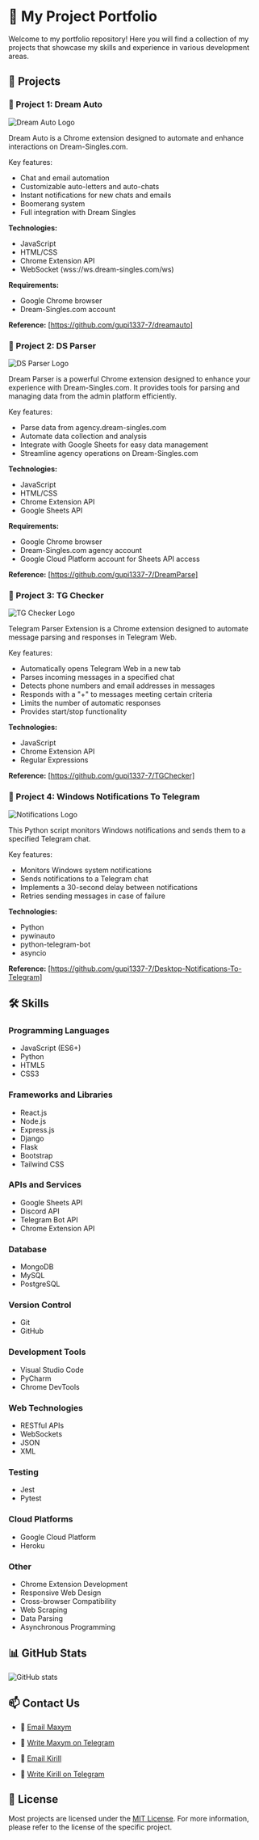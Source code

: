 # 🚀 My Project Portfolio

Welcome to my portfolio repository! Here you will find a collection of my projects that showcase my skills and experience in various development areas.

## 📂 Projects

### 🌟 Project 1: Dream Auto

![Dream Auto Logo](images/dreamauto.png)

Dream Auto is a Chrome extension designed to automate and enhance interactions on Dream-Singles.com.

Key features:

- Chat and email automation
- Customizable auto-letters and auto-chats
- Instant notifications for new chats and emails
- Boomerang system
- Full integration with Dream Singles

**Technologies:**

- JavaScript
- HTML/CSS
- Chrome Extension API
- WebSocket (wss://ws.dream-singles.com/ws)

**Requirements:**

- Google Chrome browser
- Dream-Singles.com account

**Reference:** [https://github.com/gupi1337-7/dreamauto]

### 🌟 Project 2: DS Parser

![DS Parser Logo](images/parser.png)

Dream Parser is a powerful Chrome extension designed to enhance your experience with Dream-Singles.com. It provides tools for parsing and managing data from the admin platform efficiently.

Key features:

- Parse data from agency.dream-singles.com
- Automate data collection and analysis
- Integrate with Google Sheets for easy data management
- Streamline agency operations on Dream-Singles.com

**Technologies:**

- JavaScript
- HTML/CSS
- Chrome Extension API
- Google Sheets API

**Requirements:**

- Google Chrome browser
- Dream-Singles.com agency account
- Google Cloud Platform account for Sheets API access

**Reference:** [https://github.com/gupi1337-7/DreamParse]

### 🌟 Project 3: TG Checker

![TG Checker Logo](images/TG.png)

Telegram Parser Extension is a Chrome extension designed to automate message parsing and responses in Telegram Web.

Key features:

- Automatically opens Telegram Web in a new tab
- Parses incoming messages in a specified chat
- Detects phone numbers and email addresses in messages
- Responds with a "+" to messages meeting certain criteria
- Limits the number of automatic responses
- Provides start/stop functionality

**Technologies:**

- JavaScript
- Chrome Extension API
- Regular Expressions

**Reference:** [https://github.com/gupi1337-7/TGChecker]

### 🌟 Project 4: Windows Notifications To Telegram

![Notifications Logo](images/not.png)

This Python script monitors Windows notifications and sends them to a specified Telegram chat.

Key features:

- Monitors Windows system notifications
- Sends notifications to a Telegram chat
- Implements a 30-second delay between notifications
- Retries sending messages in case of failure

**Technologies:**

- Python
- pywinauto
- python-telegram-bot
- asyncio

**Reference:** [https://github.com/gupi1337-7/Desktop-Notifications-To-Telegram]

## 🛠 Skills

### Programming Languages

- JavaScript (ES6+)
- Python
- HTML5
- CSS3

### Frameworks and Libraries

- React.js
- Node.js
- Express.js
- Django
- Flask
- Bootstrap
- Tailwind CSS

### APIs and Services

- Google Sheets API
- Discord API
- Telegram Bot API
- Chrome Extension API

### Database

- MongoDB
- MySQL
- PostgreSQL

### Version Control

- Git
- GitHub

### Development Tools

- Visual Studio Code
- PyCharm
- Chrome DevTools

### Web Technologies

- RESTful APIs
- WebSockets
- JSON
- XML

### Testing

- Jest
- Pytest

### Cloud Platforms

- Google Cloud Platform
- Heroku

### Other

- Chrome Extension Development
- Responsive Web Design
- Cross-browser Compatibility
- Web Scraping
- Data Parsing
- Asynchronous Programming

## 📊 GitHub Stats

![GitHub stats](https://github-readme-stats.vercel.app/api?username=gupi1337-7&show_icons=true&theme=radical)

## 📫 Contact Us

- 📧 [Email Maxym](mcjillz1@gmail.com)
- 🔗 [Write Maxym on Telegram](https://t.me/Wp3ki4)

- 📧 [Email Kirill](voronov2142@gmail.com)
- 🔗 [Write Kirill on Telegram](https://t.me/gupi1337)

## 📜 License

Most projects are licensed under the [MIT License](LICENSE).
For more information, please refer to the license of the specific project.

